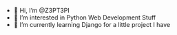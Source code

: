 - 👋 Hi, I’m @Z3PT3PI
- 👀 I’m interested in Python Web Development Stuff
- 🌱 I’m currently learning Django for a little project I have
<!---
Z3PT3PI/Z3PT3PI is a ✨ special ✨ repository because its `README.md` (this file) appears on your GitHub profile.
You can click the Preview link to take a look at your changes.
--->
